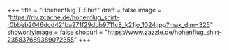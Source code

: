 +++
title = "Hoehenflug T-Shirt"
draft = false
image = "https://rlv.zcache.de/hohenflug_shirt-r0bbeb2046dcd421ba271f29dbb9711c8_k21jo_1024.jpg?max_dim=325"
showonlyimage = false
shopurl = "https://www.zazzle.de/hohenflug_shirt-235837689389072355"
+++
